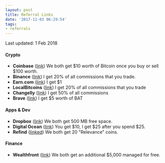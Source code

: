 ```yaml
---
layout: post
title: Referral Links
date: '2017-11-03 06:29:54'
tags:
- referrals
---
```


Last updated: 1 Feb 2018

#### Crypto
- **Coinbase** ([link](https://www.coinbase.com/join/527af8b8e59746fe9c00003f)) We both get $10 worth of Bitcoin once you buy or sell $100 worth.
- **Binance** ([link](https://www.binance.com/?ref=10138930)) I get 20% of all commissions that you trade.
- **Earn.com** ([link](earn.com/aeto/referral/?a=zrxcyf3p9mettsw9)) I get $1
- **LocalBitcoins** ([link](https://localbitcoins.com/?ch=e7d7)) I get 20% of all commissions that you trade
- **Changelly** ([link](https://changelly.com/?ref_id=e1ded0b56c99)) I get 50% of all commissions
- **Brave** ([link](brave.com/ton295)) I get $5 worth of BAT

#### Apps & Dev
- **Dropbox** ([link](https://db.tt/fsJ0hoMs)) We both get 500 MB free space.
- **Digital Ocean** ([link](https://m.do.co/c/0162abfbe338)) You get $10, I get $25 after you spend $25.
- **Refind** ([linked](https://refind.com/tonyin?invite=FS81ODNfNQ)) We both get 20 "Relevance" coins.

#### Finance
- **Wealthfront** ([link](https://wlth.fr/2kD6O93)) We both get an additional $5,000 managed for free.
